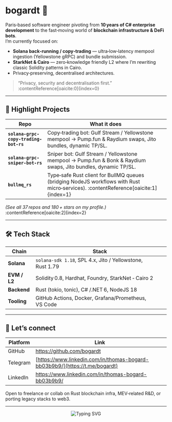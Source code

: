 # bogardt 👋

Paris‑based software engineer pivoting from **10 years of C# enterprise development** to the fast‑moving world of **blockchain infrastructure & DeFi bots**.  
I’m currently focused on:

* **Solana back‑running / copy‑trading** — ultra‑low‑latency mempool ingestion (Yellowstone gRPC) and bundle submission.
* **StarkNet & Cairo** — zero‑knowledge friendly L2 where I’m rewriting classic Solidity patterns in Cairo.
* Privacy‑preserving, decentralised architectures.

> “Privacy, security and decentralisation first.” :contentReference[oaicite:0]{index=0}

---

## 🔭 Highlight Projects

| Repo | What it does |
|------|--------------|
| **`solana-grpc-copy-trading-bot-rs`** | Copy‑trading bot: Gulf Stream / Yellowstone mempool → Pump.fun & Raydium swaps, Jito bundles, dynamic TP/SL. |
| **`solana-grpc-sniper-bot-rs`** | Sniper bot: Gulf Stream / Yellowstone mempool → Pump.fun & Bonk & Raydium swaps, Jito bundles, dynamic TP/SL. |
| **`bullmq_rs`** | Type‑safe Rust client for BullMQ queues (bridging NodeJS workflows with Rust micro‑services). :contentReference[oaicite:1]{index=1} |

*(See all 37 repos and 180 + stars on my profile.)* :contentReference[oaicite:2]{index=2}

---

## 🛠️  Tech Stack

| Chain | Stack |
|-------|-------|
| **Solana** | `solana-sdk 1.18`, SPL 4.x, Jito / Yellowstone, Rust 1.79 |
| **EVM / L2** | Solidity 0.8, Hardhat, Foundry, StarkNet ‑ Cairo 2 |
| **Backend** | Rust (tokio, tonic), C# /.NET 6, NodeJS 18 |
| **Tooling** | GitHub Actions, Docker, Grafana/Prometheus, VS Code |

---

## 🤝  Let’s connect

| Platform | Link |
|----------|------|
| GitHub   | <https://github.com/bogardt> |
| Telegram | [https://www.linkedin.com/in/thomas-bogard-bb03b9b9/](https://t.me/bogardt) |
| LinkedIn | <https://www.linkedin.com/in/thomas-bogard-bb03b9b9/> |

Open to freelance or collab on Rust blockchain infra, MEV‑related R&D, or porting legacy stacks to web3.

---

<div align="center">

![Typing SVG](https://readme-typing-svg.demolab.com?font=Fira+Code&duration=3000&pause=1000&color=6E40C9&center=true&vCenter=true&width=380&height=45&lines=Building+on+Solana...;Rust+all+the+things!;Scaling+with+StarkNet)<br>

</div>
